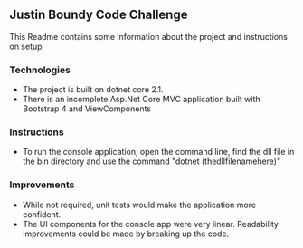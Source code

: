 ## Justin Boundy Code Challenge ##

This Readme contains some information about the project and instructions on setup

### Technologies ###

- The project is built on dotnet core 2.1. 
- There is an incomplete Asp.Net Core MVC application built with Bootstrap 4 and ViewComponents

### Instructions ###
- To run the console application, open the command line, find the dll file in the bin directory and use the command "dotnet (thedllfilenamehere)"

### Improvements ###
- While not required, unit tests would make the application more confident.
- The UI components for the console app were very linear. Readability improvements could be made by breaking up the code.
